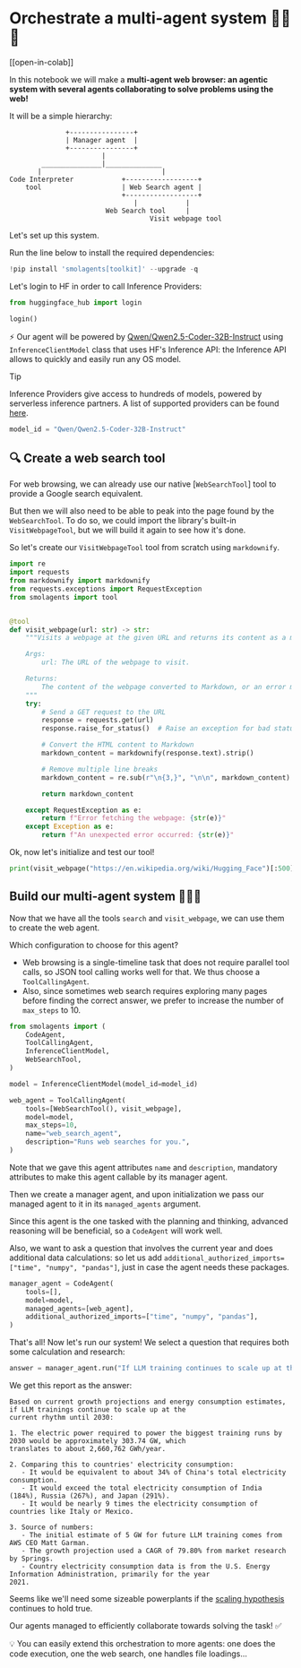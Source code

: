# Orchestrate a multi-agent system 🤖🤝🤖

[[open-in-colab]]

In this notebook we will make a **multi-agent web browser: an agentic system with several agents collaborating to solve problems using the web!**

It will be a simple hierarchy:

```
              +----------------+
              | Manager agent  |
              +----------------+
                       |
        _______________|______________
       |                              |
Code Interpreter            +------------------+
    tool                    | Web Search agent |
                            +------------------+
                               |            |
                        Web Search tool     |
                                   Visit webpage tool
```
Let's set up this system. 

Run the line below to install the required dependencies:

```py
!pip install 'smolagents[toolkit]' --upgrade -q
```

Let's login to HF in order to call Inference Providers:

```py
from huggingface_hub import login

login()
```

⚡️ Our agent will be powered by [Qwen/Qwen2.5-Coder-32B-Instruct](https://huggingface.co/Qwen/Qwen2.5-Coder-32B-Instruct) using `InferenceClientModel` class that uses HF's Inference API: the Inference API allows to quickly and easily run any OS model.

> [!TIP]
> Inference Providers give access to hundreds of models, powered by serverless inference partners. A list of supported providers can be found [here](https://huggingface.co/docs/inference-providers/index).

```py
model_id = "Qwen/Qwen2.5-Coder-32B-Instruct"
```

## 🔍 Create a web search tool

For web browsing, we can already use our native [`WebSearchTool`] tool to provide a Google search equivalent.

But then we will also need to be able to peak into the page found by the `WebSearchTool`.
To do so, we could import the library's built-in `VisitWebpageTool`, but we will build it again to see how it's done.

So let's create our `VisitWebpageTool` tool from scratch using `markdownify`.

```py
import re
import requests
from markdownify import markdownify
from requests.exceptions import RequestException
from smolagents import tool


@tool
def visit_webpage(url: str) -> str:
    """Visits a webpage at the given URL and returns its content as a markdown string.

    Args:
        url: The URL of the webpage to visit.

    Returns:
        The content of the webpage converted to Markdown, or an error message if the request fails.
    """
    try:
        # Send a GET request to the URL
        response = requests.get(url)
        response.raise_for_status()  # Raise an exception for bad status codes

        # Convert the HTML content to Markdown
        markdown_content = markdownify(response.text).strip()

        # Remove multiple line breaks
        markdown_content = re.sub(r"\n{3,}", "\n\n", markdown_content)

        return markdown_content

    except RequestException as e:
        return f"Error fetching the webpage: {str(e)}"
    except Exception as e:
        return f"An unexpected error occurred: {str(e)}"
```

Ok, now let's initialize and test our tool!

```py
print(visit_webpage("https://en.wikipedia.org/wiki/Hugging_Face")[:500])
```

## Build our multi-agent system 🤖🤝🤖

Now that we have all the tools `search` and `visit_webpage`, we can use them to create the web agent.

Which configuration to choose for this agent?
- Web browsing is a single-timeline task that does not require parallel tool calls, so JSON tool calling works well for that. We thus choose a `ToolCallingAgent`.
- Also, since sometimes web search requires exploring many pages before finding the correct answer, we prefer to increase the number of `max_steps` to 10.

```py
from smolagents import (
    CodeAgent,
    ToolCallingAgent,
    InferenceClientModel,
    WebSearchTool,
)

model = InferenceClientModel(model_id=model_id)

web_agent = ToolCallingAgent(
    tools=[WebSearchTool(), visit_webpage],
    model=model,
    max_steps=10,
    name="web_search_agent",
    description="Runs web searches for you.",
)
```

Note that we gave this agent attributes `name` and `description`, mandatory attributes to make this agent callable by its manager agent.

Then we create a manager agent, and upon initialization we pass our managed agent to it in its `managed_agents` argument.

Since this agent is the one tasked with the planning and thinking, advanced reasoning will be beneficial, so a `CodeAgent` will work well.

Also, we want to ask a question that involves the current year and does additional data calculations: so let us add `additional_authorized_imports=["time", "numpy", "pandas"]`, just in case the agent needs these packages.

```py
manager_agent = CodeAgent(
    tools=[],
    model=model,
    managed_agents=[web_agent],
    additional_authorized_imports=["time", "numpy", "pandas"],
)
```

That's all! Now let's run our system! We select a question that requires both some calculation and research:

```py
answer = manager_agent.run("If LLM training continues to scale up at the current rhythm until 2030, what would be the electric power in GW required to power the biggest training runs by 2030? What would that correspond to, compared to some countries? Please provide a source for any numbers used.")
```

We get this report as the answer:
```
Based on current growth projections and energy consumption estimates, if LLM trainings continue to scale up at the 
current rhythm until 2030:

1. The electric power required to power the biggest training runs by 2030 would be approximately 303.74 GW, which 
translates to about 2,660,762 GWh/year.

2. Comparing this to countries' electricity consumption:
   - It would be equivalent to about 34% of China's total electricity consumption.
   - It would exceed the total electricity consumption of India (184%), Russia (267%), and Japan (291%).
   - It would be nearly 9 times the electricity consumption of countries like Italy or Mexico.

3. Source of numbers:
   - The initial estimate of 5 GW for future LLM training comes from AWS CEO Matt Garman.
   - The growth projection used a CAGR of 79.80% from market research by Springs.
   - Country electricity consumption data is from the U.S. Energy Information Administration, primarily for the year 
2021.
```

Seems like we'll need some sizeable powerplants if the [scaling hypothesis](https://gwern.net/scaling-hypothesis) continues to hold true.

Our agents managed to efficiently collaborate towards solving the task! ✅

💡 You can easily extend this orchestration to more agents: one does the code execution, one the web search, one handles file loadings...

